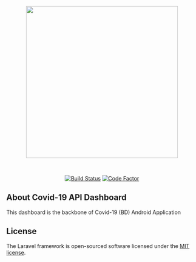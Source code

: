 <p align="center"><img src="http://brosolved.com/share/github_covid_logo.png" width="400"></p>
</br>
<p align="center">
<a href="https://travis-ci.org/github/BinaryBase-io/Covid-19-API-Dashboard"><img src="https://travis-ci.org/BinaryBase-io/Covid-19-API-Dashboard.svg?branch=master" alt="Build Status"></a> <a href="https://www.codefactor.io/repository/github/binarybase-io/covid-19-api-dashboard"><img src=" https://www.codefactor.io/repository/github/binarybase-io/covid-19-api-dashboard/badger" alt="Code Factor"></a>
</p>

## About Covid-19 API Dashboard

This dashboard is the backbone of Covid-19 (BD) Android Application

## License

The Laravel framework is open-sourced software licensed under the [MIT license](https://opensource.org/licenses/MIT).
